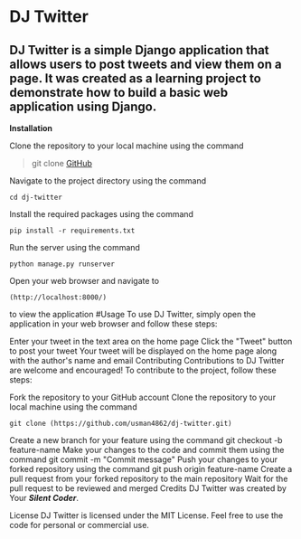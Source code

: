 # DJ Twitter

## DJ Twitter is a simple Django application that allows users to post tweets and view them on a page. It was created as a learning project to demonstrate how to build a basic web application using Django.

**Installation**

Clone the repository to your local machine using the command 

>git clone [GitHub](https://github.com/Usman4862/Dj-Twitter/dj-twitter.git)

Navigate to the project directory using the command
```
cd dj-twitter
```
Install the required packages using the command 
```
pip install -r requirements.txt
```
Run the server using the command 
```
python manage.py runserver
```
Open your web browser and navigate to 
```
(http://localhost:8000/)
```
to view the application
#Usage
To use DJ Twitter, simply open the application in your web browser and follow these steps:

Enter your tweet in the text area on the home page
Click the "Tweet" button to post your tweet
Your tweet will be displayed on the home page along with the author's name and email
Contributing
Contributions to DJ Twitter are welcome and encouraged! To contribute to the project, follow these steps:

Fork the repository to your GitHub account
Clone the repository to your local machine using the command
```
git clone (https://github.com/usman4862/dj-twitter.git)
```
Create a new branch for your feature using the command git checkout -b feature-name
Make your changes to the code and commit them using the command git commit -m "Commit message"
Push your changes to your forked repository using the command git push origin feature-name
Create a pull request from your forked repository to the main repository
Wait for the pull request to be reviewed and merged
Credits
DJ Twitter was created by Your **_Silent Coder_**.

License
DJ Twitter is licensed under the MIT License. Feel free to use the code for personal or commercial use.
